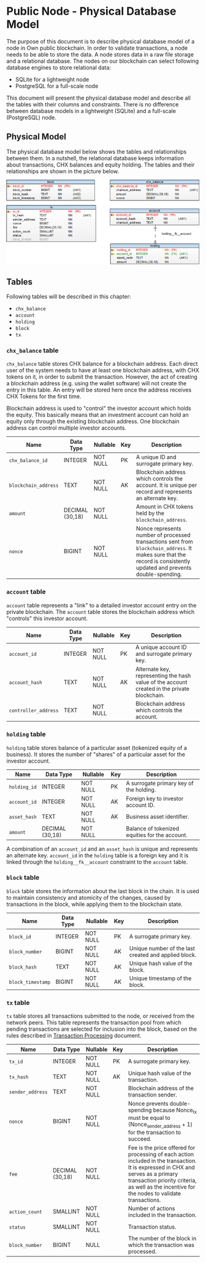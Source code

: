 # Public Node - Physical Database Model

The purpose of this document is to describe physical database model of a node in Own public blockchain.
In order to validate transactions, a node needs to be able to store the data. A node stores data in a raw file storage and a relational database. The nodes on our blockchain can select following database engines to store relational data:
* SQLite for a lightweight node
* PostgreSQL for a full-scale node

This document will present the physical database model and describe all the tables with their columns and constraints. There is no difference between database models in a lightweight (SQLite) and a full-scale (PostgreSQL) node.


## Physical Model

The physical database model below shows the tables and relationships between them. In a nutshell, the relational database keeps information about transactions, CHX balances and equity holding. The tables and their relationships are shown in the picture below.

![PhysicalDatabaseModel](PhysicalDatabaseModel.png)

## Tables

Following tables will be described in this chapter:
* `chx_balance`
* `account`
* `holding`
* `block`
* `tx`


### `chx_balance` table

`chx_balance` table stores CHX balance for a blockchain address. Each direct user of the system needs to have at least one blockchain address, with CHX tokens on it, in order to submit the transaction. However, the act of creating a blockchain address (e.g. using the wallet software) will not create the entry in this table. An entry will be stored here once the address receives CHX Tokens for the first time.

Blockchain address is used to "control" the investor account which holds the equity. This basically means that an investment account can hold an equity only through the existing blockchain address. One blockchain address can control multiple investor accounts.

| Name | Data Type | Nullable | Key | Description |
|------|-----------|----------|-----|-------------|
| `chx_balance_id` | INTEGER | NOT NULL | PK | A unique ID and surrogate primary key.
| `blockchain_address` | TEXT | NOT NULL | AK | Blockchain address which controls the account. It is unique per record and represents an alternate key.
| `amount` | DECIMAL (30,18) | NOT NULL | | Amount in CHX tokens held by the `blockchain_address`.
| `nonce` | BIGINT | NOT NULL | | Nonce represents number of processed transactions sent from `blockchain_address`. It makes sure that the record is consistently updated and prevents double-spending.


### `account` table

`account` table represents a "link" to a detailed investor account entry on the private blockchain. The `account` table stores the blockchain address which "controls" this investor account.

| Name | Data Type | Nullable | Key | Description |
|------|-----------|----------|-----|-------------|
| `account_id` | INTEGER | NOT NULL | PK | A unique account ID and surrogate primary key.
| `account_hash` | TEXT | NOT NULL | AK | Alternate key, representing the hash value of the account created in the private blockchain.
| `controller_address` | TEXT | NOT NULL | | Blockchain address which controls the account.


### `holding` table

`holding` table stores balance of a particular asset (tokenized equity of a business). It stores the number of "shares" of a particular asset for the investor account.

| Name | Data Type | Nullable | Key | Description |
|------|-----------|----------|-----|-------------|
| `holding_id` | INTEGER | NOT NULL | PK | A surrogate primary key of the holding.
| `account_id` | INTEGER | NOT NULL | AK | Foreign key to investor account ID.
| `asset_hash` | TEXT | NOT NULL | AK | Business asset identifier.
| `amount` | DECIMAL (30,18) | NOT NULL | | Balance of tokenized equities for the account.

A combination of an `account_id` and an `asset_hash` is unique and represents an alternate key. `account_id` in the `holding` table is a foreign key and it is linked through the `holding__fk__account` constraint to the `account` table.


### `block` table

`block` table stores the information about the last block in the chain. It is used to maintain consistency and atomicity of the changes, caused by transactions in the block, while applying them to the blockchain state.

| Name | Data Type | Nullable | Key | Description |
|------|-----------|----------|-----|-------------|
| `block_id` | INTEGER | NOT NULL | PK | A surrogate primary key.
| `block_number` | BIGINT | NOT NULL | AK | Unique number of the last created and applied block.
| `block_hash` | TEXT | NOT NULL | AK | Unique hash value of the block.
| `block_timestamp` | BIGINT | NOT NULL | AK | Unique timestamp of the block.


### `tx` table

`tx` table stores all transactions submitted to the node, or received from the network peers. This table represents the transaction pool from which pending transactions are selected for inclusion into the block, based on the rules described in [Transaction Processing](../Transactions/TxProcessing.md) document.

| Name | Data Type | Nullable | Key | Description |
|------|-----------|----------|-----|-------------|
| `tx_id` | INTEGER | NOT NULL | PK | A surrogate primary key.
| `tx_hash` | TEXT | NOT NULL | AK | Unique hash value of the transaction.
| `sender_address` | TEXT | NOT NULL | | Blockchain address of the transaction sender.
| `nonce` | BIGINT | NOT NULL | | Nonce prevents double-spending because Nonce<sub>tx</sub> must be equal to (Nonce<sub>sender_address</sub> + 1) for the transaction to succeed.
| `fee` | DECIMAL (30,18) | NOT NULL | | Fee is the price offered for processing of each action included in the transaction. It is expressed in CHX and serves as a primary transaction priority criteria, as well as the incentive for the nodes to validate transactions.
| `action_count` | SMALLINT | NOT NULL | | Number of actions included in the transaction.
| `status` | SMALLINT | NOT NULL | | Transaction status.
| `block_number` | BIGINT | NULL | | The number of the block in which the transaction was processed.
